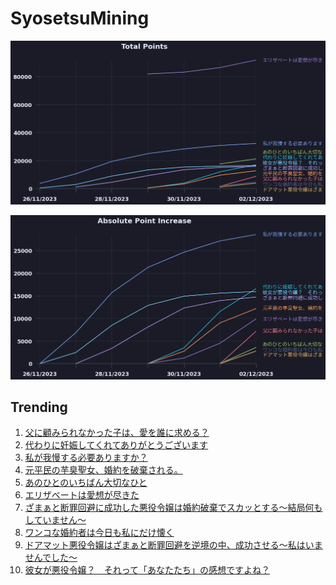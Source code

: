 # SyosetsuMining


![](https://raw.githubusercontent.com/exc4l/SyosetsuMining/main/plots/point_trend.png)

![](https://raw.githubusercontent.com/exc4l/SyosetsuMining/main/plots/point_increase.png)


## Trending

1. [父に顧みられなかった子は、愛を誰に求める？](https://ncode.syosetu.com/n5152im/)
2. [代わりに妊娠してくれてありがとうございます](https://ncode.syosetu.com/n3243in/)
3. [私が我慢する必要ありますか？](https://ncode.syosetu.com/n0294in/)
4. [元平民の芋臭聖女、婚約を破棄される。](https://ncode.syosetu.com/n3360in/)
5. [あのひとのいちばん大切なひと](https://ncode.syosetu.com/n3471in/)
6. [エリザベートは愛想が尽きた](https://ncode.syosetu.com/n2202gk/)
7. [ざまぁと断罪回避に成功した悪役令嬢は婚約破棄でスカッとする～結局何もしていません～](https://ncode.syosetu.com/n2148in/)
8. [ワンコな婚約者は今日も私にだけ懐く](https://ncode.syosetu.com/n3672in/)
9. [ドアマット悪役令嬢はざまぁと断罪回避を逆境の中、成功させる～私はいませんでした～](https://ncode.syosetu.com/n3759in/)
10. [彼女が悪役令嬢？　それって「あなたたち」の感想ですよね？](https://ncode.syosetu.com/n2033in/)
